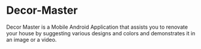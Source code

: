 # Decor-Master
Decor Master is a Mobile Android Application that assists you to renovate your house by suggesting various designs and colors and demonstrates it in an image or a video.
